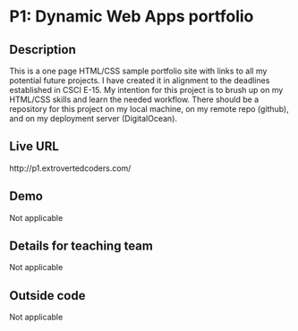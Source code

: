 
<h1>P1: Dynamic Web Apps portfolio</h1>

<h2>Description</h2>
This is a one page HTML/CSS sample portfolio site with links to all my potential future projects. I have created it in alignment to the deadlines established in CSCI E-15. My intention for this project is to brush up on my HTML/CSS skills and learn the needed workflow. There should be a repository for this project on my local machine, on my remote repo (github), and on my deployment server (DigitalOcean).

<h2>Live URL</h2>
http://p1.extrovertedcoders.com/

<h2>Demo</h2>
Not applicable

<h2>Details for teaching team</h2>
Not applicable

<h2>Outside code</h2>
Not applicable
